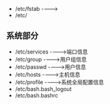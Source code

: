 + /etc/fstab ---->
+ /etc/


系统部分
----
+ /etc/services ---->端口信息
+ /etc/group ---->用户组信息
+ /etc/passwd ---->用户信息
+ /etc/hosts ---->主机信息
+ /etc/profile ---->系统全局配置信息
+ /etc/bash.bash_logout
+ /etc/bash.bashrc
